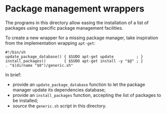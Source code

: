 # Package management wrappers

The programs in this directory allow easing the installation of a list
of packages using specific package management facilities.

To create a new wrapper for a missing package manager, take inspiration
from the implementation wrapping `apt-get`:

```shell
#!/bin/sh
update_package_database() { $SUDO apt-get update          ; }
install_packages()        { $SUDO apt-get install -y "$@" ; }
. "$(dirname "$0")/generic.sh"
```

In brief:

- provide an `update_package_database` function to let the package
  manager update its dependencies database;
- provide an `install_packages` function, accepting the list of packages
  to be installed;
- *source* the `generic.sh` script in this directory.
